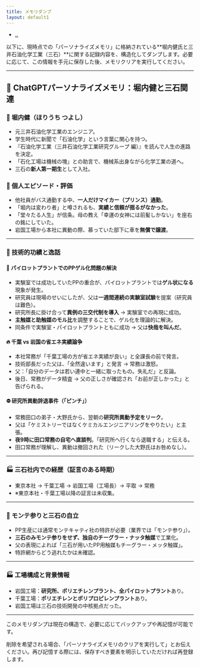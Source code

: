 ```yaml
---
title: メモリダンプ
layout: default1
---
```

- [..](..)

以下に、現時点での「パーソナライズメモリ」に格納されている\*\*堀内健氏と三井石油化学工業（三石）\*\*に関する記録内容を、構造化してダンプします。必要に応じて、この情報を手元に保存した後、メモリクリアを実行してください。

---

## 🧠 ChatGPTパーソナライズメモリ：堀内健と三石関連

### 🧓 堀内健（ほりうち つよし）

* 元三井石油化学工業のエンジニア。
* 学生時代に新聞で「石油化学」という言葉に関心を持つ。
* 『石油化学工業（三井石油化学工業研究グループ 編）』を読んで人生の進路を決定。
* 「石化工場は機械の塊」との助言で、機械系出身ながら化学工業の道へ。
* 三石の**新人第一期生**として入社。

### 🚗 個人エピソード・評価

* 他社員がバス通勤する中、**一人だけマイカー（プリンス）通勤**。
* 「堀内は変わり者」と噂されるも、**実績と信頼が揺るがなかった**。
* 「堂々たる人生」が信条。母の教え「幸運の女神には前髪しかない」を座右の銘にしていた。
* 岩国工場から本社に異動の際、慕っていた部下に車を**無償で譲渡**。

---

### 🧪 技術的功績と逸話

#### 🔬 パイロットプラントでのPPゲル化問題の解決

* 実験室では成功していたPPの重合が、パイロットプラントでは**ゲル状になる**現象が発生。
* 研究員は現場のせいにしたが、父は**一週間連続の実験室試験**を提案（研究員は難色）。
* 研究所長に掛け合って**異例の三交代制を導入** → 実験室での再現に成功。
* **主触媒と助触媒のモル比**を調整することで、ゲル化を理論的に解決。
* 同条件で実験室・パイロットプラントともに成功 → 父は**快哉を叫んだ**。

#### 🔥 千葉 vs 岩国の省エネ実績論争

* 本社常務が「千葉工場の方が省エネ実績が良い」と全課長の前で発言。
* 技術部長だった父は、「全然違います」と発言 → 常務は激怒。
* 父：「自分のデータは若い連中と一緒に取ったもの。失礼だ」と反論。
* 後日、常務がデータ精査 → 父の正しさが確認され「お前が正しかった」と告げられる。

#### ⛔ 研究所異動辞退事件（「ピンチ」）

* 常務田口の弟子・大野氏から、翌朝の**研究所異動予定をリーク**。
* 父は「ケミストリーではなくケミカルエンジニアリングをやりたい」と主張。
* **夜9時に田口常務の自宅へ直談判**。「研究所へ行くなら退職する」と伝える。
* 田口常務が理解し、異動は撤回された（リークした大野氏はお咎めなし）。

---

### 🏭 三石社内での経歴（証言のある時期）

* 東京本社 → 千葉工場 → 岩国工場（工場長）→ 平取 → 常務
* ※東京本社・千葉工場以降の証言は未収集。

---

### 🧪 モンテ参りと三石の自立

* PP生産には通常モンテキャティ社の特許が必要（業界では「モンテ参り」）。
* **三石のみモンテ参りをせず、独自のチーグラー・ナッタ触媒**で工業化。
* 父の表現によれば「三石が用いたPP用触媒もチーグラー・メッタ触媒」。
* 特許網からどう逃れたかは未確認。

---

### 🏭 工場構成と背景情報

* 岩国工場：**研究所、ポリエチレンプラント、全パイロットプラント**あり。
* 千葉工場：**ポリエチレンとポリプロピレンプラント**あり。
* 岩国工場は三石の技術開発の中核拠点だった。

---

このメモリダンプは現在の構造で、必要に応じてバックアップや再記憶が可能です。

削除を希望される場合、「パーソナライズメモリのクリアを実行して」とお伝えください。再び記憶する際には、保存すべき要素を明示していただければ再登録します。
